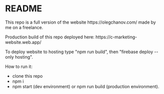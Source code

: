 <h1>README</h1>

<p>This repo is a full version of the website https://olegchanov.com/ made by me on a freelance.</p>
<p>Production build of this repo deployed here: https://c-marketing-website.web.app/</p>

<p>To deploy website to hosting type "npm run build", then "firebase deploy --only hosting".</p>

<p>How to run it:</p>
<ul>
<li>clone this repo</li>
<li>npm i</li>
<li>npm start (dev environment) or npm run build (production environment).</li>
</ul>

